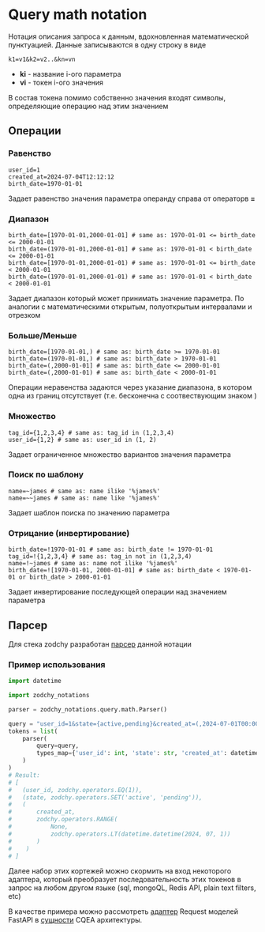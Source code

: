 # Query math notation

Нотация описания запроса к данным, вдохновленная математической пунктуацией. 
Данные записываются в одну строку в виде 
```text
k1=v1&k2=v2..&kn=vn
```
- **ki** - название i-ого параметра
- **vi** - токен i-ого значения

В состав токена помимо собственно значения входят символы, определяющие операцию над этим значением

## Операции
### Равенство
```text
user_id=1
created_at=2024-07-04T12:12:12
birth_date=1970-01-01
```
Задает равенство значения параметра операнду справа от операторв **=**

### Диапазон
```text
birth_date=[1970-01-01,2000-01-01] # same as: 1970-01-01 <= birth_date <= 2000-01-01 
birth_date=(1970-01-01,2000-01-01] # same as: 1970-01-01 < birth_date <= 2000-01-01 
birth_date=[1970-01-01,2000-01-01) # same as: 1970-01-01 <= birth_date < 2000-01-01 
birth_date=(1970-01-01,2000-01-01) # same as: 1970-01-01 < birth_date < 2000-01-01 
```
Задает диапазон который может принимать значение параметра. 
По аналогии с математическими открытым, полуоткрытым интервалами и отрезком

### Больше/Меньше

```text
birth_date=[1970-01-01,) # same as: birth_date >= 1970-01-01
birth_date=(1970-01-01,) # same as: birth_date > 1970-01-01
birth_date=(,2000-01-01] # same as: birth_date <= 2000-01-01
birth_date=(,2000-01-01) # same as: birth_date < 2000-01-01
```
Операции неравенства задаются через указание диапазона, в котором одна из границ отсутствует 
(т.е. бесконечна с соотвествующим знаком )

### Множество

```text
tag_id={1,2,3,4} # same as: tag_id in (1,2,3,4)
user_id={1,2} # same as: user_id in (1, 2)    
```
Задает ограниченное множество вариантов значения параметра

### Поиск по шаблону

```text
name=~james # same as: name ilike '%james%'
name=~~james # same as: name like '%james%'
```
Задает шаблон поиска по значению параметра

### Отрицание (инвертирование)
```text
birth_date=!1970-01-01 # same as: birth_date != 1970-01-01
tag_id=!{1,2,3,4} # same as: tag_in not in (1,2,3,4)
name=!~james # same as: name not ilike '%james%'
birth_date=![1970-01-01, 2000-01-01] # same as: birth_date < 1970-01-01 or birth_date > 2000-01-01
```
Задает инвертирование последующей операции над значением параметра

## Парсер
Для стека zodchy разработан 
[парсер](https://github.com/smairon/zodchy-notations/blob/main/zodchy_notations/query/math.py) данной нотации

### Пример использования

```python
import datetime

import zodchy_notations

parser = zodchy_notations.query.math.Parser()

query = "user_id=1&state={active,pending}&created_at=(,2024-07-01T00:00:00)"
tokens = list(
    parser(
        query=query, 
        types_map={'user_id': int, 'state': str, 'created_at': datetime.datetime}
    )
)
# Result:
# [
#   (user_id, zodchy.operators.EQ(1)),
#   (state, zodchy.operators.SET('active', 'pending')),
#   (
#       created_at, 
#       zodchy.operators.RANGE(
#           None, 
#           zodchy.operators.LT(datetime.datetime(2024, 07, 1))
#       )
#    )
# ]
```
Далее набор этих кортежей можно скормить на вход некоторого адаптера, который преобразует 
последовательность этих токенов в запрос на любом другом языке (sql, mongoQL, Redis API, plain text filters, etc)

В качестве примера можно рассмотреть 
[адаптер](https://github.com/smairon/zodchy-fastapi/blob/main/zodchy_fastapi/request/adapter.py) 
Request моделей FastAPI в [сущности](../../../base/codex.md#qea) CQEA архитектуры.